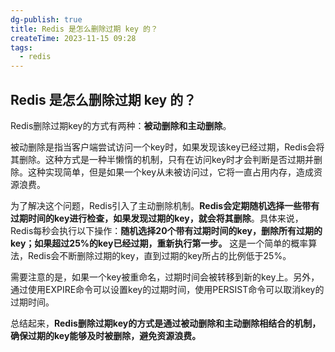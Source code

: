 ```yaml
---
dg-publish: true
title: Redis 是怎么删除过期 key 的？
createTime: 2023-11-15 09:28
tags:
  - redis
---
```

## Redis 是怎么删除过期 key 的？

  
Redis删除过期key的方式有两种：**被动删除和主动删除**。

被动删除是指当客户端尝试访问一个key时，如果发现该key已经过期，Redis会将其删除。这种方式是一种半懒惰的机制，只有在访问key时才会判断是否过期并删除。这种实现简单，但是如果一个key从未被访问过，它将一直占用内存，造成资源浪费。

为了解决这个问题，Redis引入了主动删除机制。**Redis会定期随机选择一些带有过期时间的key进行检查，如果发现过期的key，就会将其删除**。具体来说，Redis每秒会执行以下操作：**随机选择20个带有过期时间的key，删除所有过期的key；如果超过25%的key已经过期，重新执行第一步。** 这是一个简单的概率算法，Redis会不断删除过期的key，直到过期的key所占的比例低于25%。

需要注意的是，如果一个key被重命名，过期时间会被转移到新的key上。另外，通过使用EXPIRE命令可以设置key的过期时间，使用PERSIST命令可以取消key的过期时间。

总结起来，**Redis删除过期key的方式是通过被动删除和主动删除相结合的机制，确保过期的key能够及时被删除，避免资源浪费。**